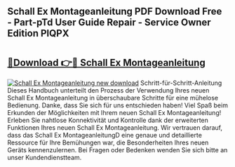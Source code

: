 ## Schall Ex Montageanleitung PDF Download Free - Part-pTd User Guide Repair - Service Owner Edition PlQPX

# <h2><a href="http://df6pc9.blite.top/?on=Schall+Ex+Montageanleitung">🔗Download 👉🔴 Schall Ex Montageanleitung</a></h2>

[![Schall Ex Montageanleitung new download](https://i.imgur.com/lujVjoI.png)](http://df6pc9.blite.top/?on=Schall+Ex+Montageanleitung)
Schritt-für-Schritt-Anleitung Dieses Handbuch unterteilt den Prozess der Verwendung Ihres neuen Schall Ex Montageanleitung in überschaubare Schritte für eine mühelose Bedienung. Danke, dass Sie sich für uns entschieden haben! Viel Spaß beim Erkunden der Möglichkeiten mit Ihrem neuen Schall Ex Montageanleitung! Erleben Sie nahtlose Konnektivität und Kontrolle dank der erweiterten Funktionen Ihres neuen Schall Ex Montageanleitung. Wir vertrauen darauf, dass das Schall Ex MontageanleitungD eine genaue und detaillierte Ressource für Ihre Bemühungen war, die Besonderheiten Ihres neuen Geräts kennenzulernen. Bei Fragen oder Bedenken wenden Sie sich bitte an unser Kundendienstteam.
